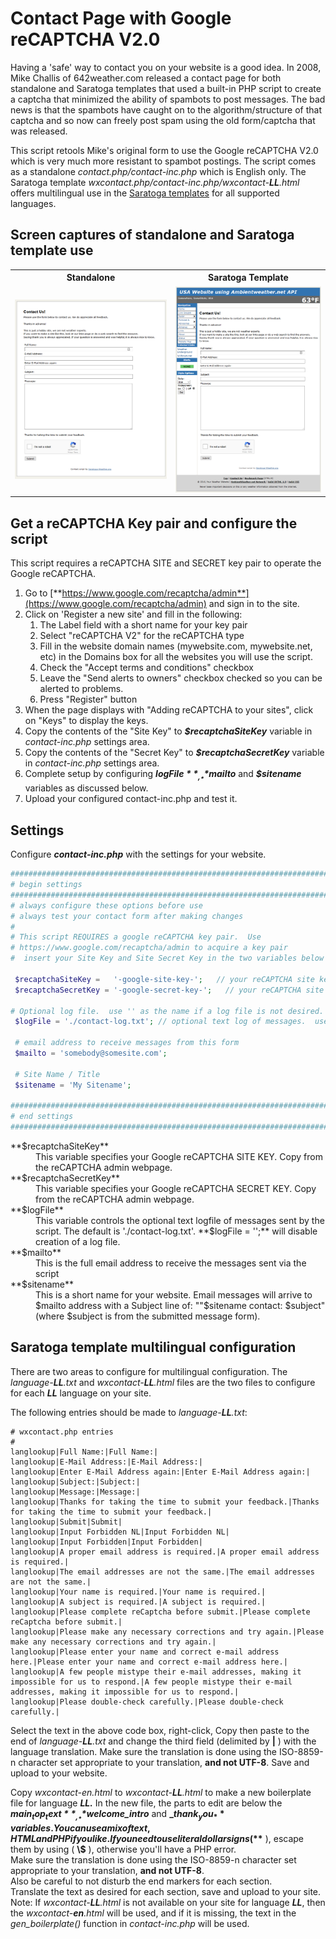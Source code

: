 # Contact Page with Google reCAPTCHA V2.0

Having a 'safe' way to contact you on your website is a good idea. In 2008, Mike Challis of 642weather.com released a contact page for both standalone and Saratoga templates that used a built-in PHP script to create a captcha that minimized the ability of spambots to post messages. The bad news is that the spambots have caught on to the algorithm/structure of that captcha and so now can freely post spam using the old form/captcha that was released.

This script retools Mike's original form to use the Google reCAPTCHA V2.0 which is very much more resistant to spambot postings. The script comes as a standalone _contact.php/contact-inc.php_ which is English only. The Saratoga template _wxcontact.php/contact-inc.php/wxcontact-**LL**.html_ offers multilingual use in the [Saratoga templates](https://saratoga-weather.org/wxtemplates/index.php) for all supported languages.

## Screen captures of standalone and Saratoga template use

<table style="border: none;" width="620">

<tbody>

<tr>

<th>Standalone</th>

<th>Saratoga Template</th>

</tr>

<tr>

<td><img src="sample-contact-form-plain.png" alt="Plain Contact Form"></td>

<td><img src="sample-contact-form-template.png" alt="Template Contact Form"></td>

</tr>

</tbody>

</table>

## Get a reCAPTCHA Key pair and configure the script

This script requires a reCAPTCHA SITE and SECRET key pair to operate the Google reCAPTCHA.

1.  Go to [**https://www.google.com/recaptcha/admin**](https://www.google.com/recaptcha/admin) and sign in to the site.
2.  Click on 'Register a new site' and fill in the following:
    1.  The Label field with a short name for your key pair
    2.  Select "reCAPTCHA V2" for the reCAPTCHA type
    3.  Fill in the website domain names (mywebsite.com, mywebsite.net, etc) in the Domains box for all the websites you will use the script.
    4.  Check the "Accept terms and conditions" checkbox
    5.  Leave the "Send alerts to owners" checkbox checked so you can be alerted to problems.
    6.  Press "Register" button
3.  When the page displays with "Adding reCAPTCHA to your sites", click on "Keys" to display the keys.
4.  Copy the contents of the "Site Key" to **_$recaptchaSiteKey_** variable in _contact-inc.php_ settings area.
5.  Copy the contents of the "Secret Key" to _**$recaptchaSecretKey**_ variable in _contact-inc.php_ settings area.
6.  Complete setup by configuring _**$logFile**_, _**$mailto**_ and **_$sitename_** variables as discussed below.
7.  Upload your configured contact-inc.php and test it.

## Settings

Configure **_contact-inc.php_** with the settings for your website.

```php
############################################################################
# begin settings
############################################################################
# always configure these options before use
# always test your contact form after making changes
#
# This script REQUIRES a google reCAPTCHA key pair.  Use
# https://www.google.com/recaptcha/admin to acquire a key pair
#  insert your Site Key and Site Secret Key in the two variables below

 $recaptchaSiteKey =   '-google-site-key-';   // your reCAPTCHA site key
 $recaptchaSecretKey = '-google-secret-key-';   // your reCAPTCHA site secret key

# Optional log file.  use '' as the name if a log file is not desired.
 $logFile = './contact-log.txt'; // optional text log of messages.  use '' to disable.

 # email address to receive messages from this form
 $mailto = 'somebody@somesite.com';

 # Site Name / Title
 $sitename = 'My Sitename';

############################################################################
# end settings
############################################################################

```

<dl>

<dt>**$recaptchaSiteKey**</dt>

<dd>This variable specifies your Google reCAPTCHA SITE KEY. Copy from the reCAPTCHA admin webpage.</dd>

<dt>**$recaptchaSecretKey**</dt>

<dd>This variable specifies your Google reCAPTCHA SECRET KEY. Copy from the reCAPTCHA admin webpage.</dd>

<dt>**$logFile**</dt>

<dd>This variable controls the optional text logfile of messages sent by the script. The default is './contact-log.txt'.  
**$logFile = '';** will disable creation of a log file.</dd>

<dt>**$mailto**</dt>

<dd>This is the full email address to receive the messages sent via the script</dd>

<dt>**$sitename**</dt>

<dd>This is a short name for your website. Email messages will arrive to $mailto address with a Subject line of:  
""$sitename contact: $subject" (where $subject is from the submitted message form).</dd>

</dl>

## Saratoga template multilingual configuration

There are two areas to configure for multilingual configuration. The _language-**LL**.txt_ and _wxcontact-**LL**.html_ files are the two files to configure for each _**LL**_ language on your site.

The following entries should be made to _language-**LL**.txt_:

```
# wxcontact.php entries
#
langlookup|Full Name:|Full Name:|
langlookup|E-Mail Address:|E-Mail Address:|
langlookup|Enter E-Mail Address again:|Enter E-Mail Address again:|
langlookup|Subject:|Subject:|
langlookup|Message:|Message:|
langlookup|Thanks for taking the time to submit your feedback.|Thanks for taking the time to submit your feedback.|
langlookup|Submit|Submit|
langlookup|Input Forbidden NL|Input Forbidden NL|
langlookup|Input Forbidden|Input Forbidden|
langlookup|A proper email address is required.|A proper email address is required.|
langlookup|The email addresses are not the same.|The email addresses are not the same.|
langlookup|Your name is required.|Your name is required.|
langlookup|A subject is required.|A subject is required.|
langlookup|Please complete reCaptcha before submit.|Please complete reCaptcha before submit.|
langlookup|Please make any necessary corrections and try again.|Please make any necessary corrections and try again.|
langlookup|Please enter your name and correct e-mail address here.|Please enter your name and correct e-mail address here.|
langlookup|A few people mistype their e-mail addresses, making it impossible for us to respond.|A few people mistype their e-mail addresses, making it impossible for us to respond.|
langlookup|Please double-check carefully.|Please double-check carefully.|
```
Select the text in the above code box, right-click, Copy then paste to the end of _language-**LL**.txt_ and change the third field (delimited by **|** ) with the language translation. Make sure the translation is done using the ISO-8859-n character set appropriate to your translation, **and not UTF-8**. Save and upload to your website.

Copy _wxcontact-en.html_ to _wxcontact-**LL**.html_ to make a new boilerplate file for language _**LL.**_ In the new file, the parts to edit are below the _**$main_top_text**_,_ **$welcome_intro**_ and **_$thank_you_** variables. You can use a mix of text, HTML and PHP if you like.  
If you need to use literal dollar signs ( **$** ), escape them by using ( **\\$** ), otherwise you'll have a PHP error.  
Make sure the translation is done using the ISO-8859-n character set appropriate to your translation, **and not UTF-8**.  
Also be careful to not disturb the end markers for each section.  
Translate the text as desired for each section, save and upload to your site.  
Note: If _wxcontact-**LL**.html_ is not available on your site for language _**LL**_, then the _wxcontact-**en**.html_ will be used, and if it is missing, the text in the _gen_boilerplate()_ function in _contact-inc.php_ will be used.
